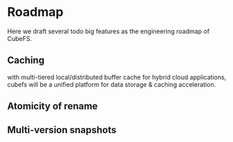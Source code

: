 # Roadmap

Here we draft several todo big features as the engineering roadmap of CubeFS. 



## Caching

with multi-tiered local/distributed buffer cache for hybrid cloud applications, cubefs will be a unified platform for data storage & caching acceleration.


## Atomicity of rename


## Multi-version snapshots


